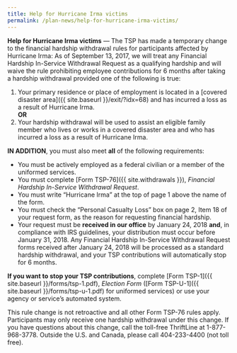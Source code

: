 ```yaml
---
title: Help for Hurricane Irma victims
permalink: /plan-news/help-for-hurricane-irma-victims/
---
```


**Help for Hurricane Irma victims** &#8212; The TSP has made a temporary change to the financial hardship withdrawal rules for participants affected by Hurricane Irma: As of September 13, 2017, we will treat any Financial Hardship In-Service Withdrawal Request as a qualifying hardship and will waive the rule prohibiting employee contributions for 6 months after taking a hardship withdrawal provided one of the following is true:

1. Your primary residence or place of employment is located in a [covered disaster area]({{ site.baseurl }}/exit/?idx=68) and has incurred a loss as a result of Hurricane Irma.<br>
**OR**
2. Your hardship withdrawal will be used to assist an eligible family member who lives or works in a covered disaster area and who has incurred a loss as a result of Hurricane Irma.

**IN ADDITION**, you must also meet **all** of the following requirements:

- You must be actively employed as a federal civilian or a member of the uniformed services.
- You must complete [Form TSP-76]({{ site.withdrawals }}), _Financial Hardship In-Service Withdrawal Request_.
- You must write “Hurricane Irma” at the top of page 1 above the name of the form.
- You must check the “Personal Casualty Loss” box on page 2, Item 18 of your request form, as the reason for requesting financial hardship.
- Your request must be **received in our office** by January 24, 2018 **and**, in compliance with IRS guidelines, your distribution must occur before January 31, 2018. Any Financial Hardship In-Service Withdrawal Request forms received after January 24, 2018 will be processed as a standard hardship withdrawal, and your TSP contributions will automatically stop for 6 months.

**If you want to stop your TSP contributions**, complete [Form TSP-1]({{ site.baseurl }}/forms/tsp-1.pdf), _Election Form_ ([Form TSP-U-1]({{ site.baseurl }}/forms/tsp-u-1.pdf) for uniformed services) or use your agency or service’s automated system.

This rule change is not retroactive and all other Form TSP-76 rules apply. Participants may only receive one hardship withdrawal under this change. If you have questions about this change, call the toll-free ThriftLine at 1-877-968-3778. Outside the U.S. and Canada, please call 404-233-4400 (not toll free).
